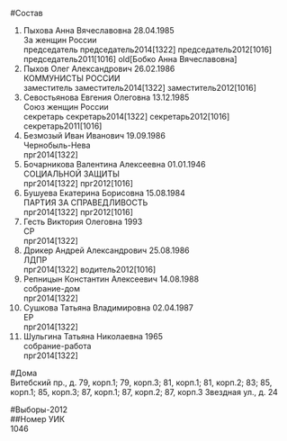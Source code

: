 #Состав  
1. Пыхова Анна Вячеславовна 28.04.1985  
    За женщин России  
    председатель председатель2014[1322] председатель2012[1016] председатель2011[1016] old[Бобко Анна Вячеславовна]  
2. Пыхов Олег Александрович 26.02.1986  
    КОММУНИСТЫ РОССИИ  
    заместитель заместитель2014[1322] заместитель2012[1016]  
3. Севостьянова Евгения Олеговна 13.12.1985  
    Союз женщин России  
    секретарь секретарь2014[1322] секретарь2012[1016] секретарь2011[1016]  
4. Безмозый Иван Иванович 19.09.1986  
    Чернобыль-Нева  
    прг2014[1322]  
5. Бочарникова Валентина Алексеевна 01.01.1946  
    СОЦИАЛЬНОЙ ЗАЩИТЫ  
    прг2014[1322] прг2012[1016]  
6. Бушуева Екатерина Борисовна 15.08.1984  
    ПАРТИЯ ЗА СПРАВЕДЛИВОСТЬ  
    прг2014[1322] прг2012[1016]  
7. Гесть Виктория Олеговна 1993  
    СР  
    прг2014[1322]  
8. Дрикер Андрей Александрович 25.08.1986  
    ЛДПР  
    прг2014[1322] водитель2012[1016]  
9. Репницын Константин Алексеевич 14.08.1988  
    собрание-дом  
    прг2014[1322]  
10. Сушкова Татьяна Владимировна 02.04.1987  
    ЕР  
    прг2014[1322]  
11. Шульгина Татьяна Николаевна 1965  
    собрание-работа  
    прг2014[1322]  
  
#Дома  
Витебский пр., д. 79, корп.1; 79, корп.З; 81, корп.1; 81, корп.2; 83; 85, корп.1; 85, корп.З; 87, корп.1; 87, корп.2; 87, корп.З Звездная ул., д. 24  
  
#Выборы-2012  
##Номер УИК  
1046  
